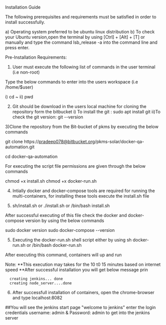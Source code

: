 Installation Guide 

The following prerequisites and requirements must be satisfied in order to install successfully.

a) Operating system preferred to be ubuntu linux distribution   b) To check your Ubuntu version,open the terminal by using [Ctrl] + [Alt] + [T] or manually and type the command lsb_release -a into the command line and press enter.

Pre-Installation Requirements:

1) User must execute the following list of commands in the user terminal (i.e non-root)

Type the below commands to enter into the users workspace (i.e /home/$user) 

i) cd ~
ii) pwd

2) Git should be download in the users local machine for cloning the repository form the bitbucket 
i) To install the git : sudo apt install git 
ii)To check the git version: git --version

3)Clone the repository from the Bit-bucket of pkms by executing the below commands

  git clone https://pradeep078@bitbucket.org/pkms-solar/docker-qa-automation.git
 
  cd docker-qa-automation
 
For executing the script file permissions are given through the below commands

 chmod +x install.sh
 chmod +x docker-run.sh
 
 4) Intially docker and docker-compose tools are required for running the multi-containers, for installing these tools execute the install.sh file 
 
 1) sh/install.sh or ./install.sh or /bin/bash install.sh

 After successful executing of this file check the docker and docker-compose version by using the below commands
  
 sudo docker version
 sudo docker-compose --version
 
 
5) Executing the docker-run.sh   shell script either by using sh docker-run.sh or /bin/bash docker-run.sh

After executing this command, containers will up and run

Note: **This execution may takes for the 10 t0 15 minutes based on internet speed
      **After successful installation you will get below message prin
      
      creating jenkins... done
      creating node_server....done  
      
 6) After successfull installation of containers, open the chrome-browser and type localhost:8082 
 
##You will see the jenkins start page "welcome to jenkins" enter the login credentials   username: admin & Password: admin to get into the jenkins server
